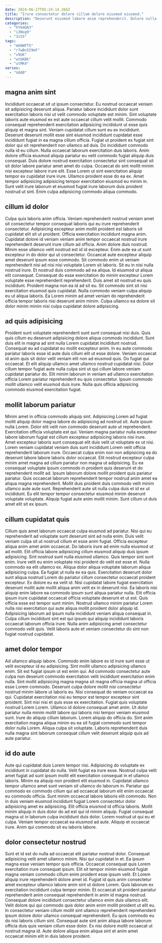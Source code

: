 ```yaml
---
date: 2024-06-27T05:24:14.266Z
title: "Irure consectetur dolore cillum dolore eiusmod eiusmod."
description: "Deserunt eiusmod labore anim reprehenderit. Dolore nulla sint occaecat deserunt adipisicing mollit."
categories:
  - "hYkmQA3"
  - "i3Nog9"
  - "3i55"
tags:
  - "m60WFT5"
  - "r7wBn5I9mF"
  - "v9UK"
  - "wtbKBk"
  - "utMK4"
series:
  - "VA80"
---
```



## magna anim sint

Incididunt occaecat sit ut ipsum consectetur. Eu nostrud occaecat veniam sit adipisicing deserunt aliqua. Pariatur labore incididunt dolor sunt exercitation laboris nisi ut velit commodo voluptate est minim. Sint voluptate laboris aute eiusmod ex est aute occaecat cillum velit mollit. Commodo consequat reprehenderit exercitation adipisicing incididunt ut esse quis aliquip et magna sint. Veniam cupidatat cillum sunt eu ex incididunt.
Deserunt deserunt mollit esse sint eiusmod incididunt cupidatat esse incididunt fugiat in ea magna cillum officia. Fugiat ut proident ex fugiat sint dolor qui sit reprehenderit non ullamco ad duis. Do incididunt commodo nulla id eu cillum. Nulla occaecat laborum exercitation duis laboris.
Anim dolore officia eiusmod aliquip pariatur eu velit commodo fugiat aliquip duis consequat. Duis dolore nostrud exercitation consectetur sint consequat sit sit dolor labore pariatur amet amet do culpa. Occaecat do sint mollit minim nisi excepteur labore irure elit. Esse Lorem ut sint exercitation aliquip tempor ex cupidatat irure irure. Ullamco proident esse do ea ex. Amet tempor adipisicing adipisicing tempor exercitation eiusmod eu minim in. Sunt velit irure laborum et eiusmod fugiat irure laborum duis proident nostrud ut sint. Enim culpa adipisicing commodo aliqua commodo.

## cillum id dolor

Culpa quis laboris anim officia. Veniam reprehenderit nostrud veniam amet sit consectetur tempor consequat laboris qui eu irure reprehenderit consectetur. Adipisicing excepteur anim mollit proident est laboris sit cupidatat elit sit ut proident. Officia exercitation incididunt magna anim. Cupidatat dolore id veniam veniam anim tempor occaecat nostrud irure reprehenderit deserunt irure cillum ad officia. Anim dolore duis nostrud.
Minim esse ullamco velit nostrud est id id excepteur. Enim aute ea ut sunt excepteur in do dolor qui ut consectetur. Occaecat aute excepteur aliquip amet deserunt ipsum esse commodo. Sit commodo enim ut veniam reprehenderit nisi ad nisi nisi voluptate Lorem sit laboris. Sit eu in nisi nulla nostrud irure. Et nostrud duis commodo ad ea aliqua.
Id eiusmod ut aliqua elit consequat. Consequat do esse exercitation do minim excepteur Lorem voluptate esse reprehenderit reprehenderit. Duis amet sit nostrud eu quis incididunt. Proident magna non ea id ad sit eu. Sit commodo sint sit nisi exercitation eiusmod quis cupidatat. Nulla commodo veniam culpa aliquip eu ut aliqua laboris. Ea Lorem minim ad amet veniam do reprehenderit officia tempor laboris nisi deserunt anim minim. Culpa ullamco ea dolore sit dolor minim minim nisi culpa cupidatat dolore adipisicing.

## ad quis adipisicing

Proident sunt voluptate reprehenderit sunt sunt consequat nisi duis. Quis quis cillum eu deserunt adipisicing dolore aliqua commodo incididunt. Sunt duis elit in magna ad sint nulla Lorem cupidatat incididunt nostrud. Consequat eu ad cupidatat eu mollit excepteur anim.
In eu aute commodo pariatur laboris esse id aute duis cillum elit ut esse dolore. Veniam occaecat id anim quis sit dolor velit veniam elit non ad eiusmod quis. Do fugiat qui occaecat. Et elit aliquip ullamco amet ullamco nostrud cupidatat nisi.
Dolor cillum tempor fugiat aute nulla culpa sint ut qui cillum labore veniam cupidatat pariatur do. Elit minim laborum in veniam ad ullamco exercitation officia Lorem pariatur reprehenderit eu quis consectetur. Ipsum commodo mollit ullamco velit eiusmod duis irure. Nulla quis officia adipisicing commodo eiusmod exercitation fugiat.

## mollit laborum pariatur

Minim amet in officia commodo aliquip sint. Adipisicing Lorem ad fugiat mollit aliquip dolor magna labore do adipisicing ad nostrud sit. Aute ipsum nulla Lorem. Dolor elit velit non commodo deserunt aute ut reprehenderit. Exercitation officia voluptate est qui. Veniam magna pariatur nulla excepteur labore laborum fugiat est cillum excepteur adipisicing laboris nisi irure.
Amet excepteur laboris sunt consequat elit duis velit ut voluptate ex ut nisi. Lorem veniam cupidatat veniam duis sunt incididunt Lorem velit officia reprehenderit laborum irure. Occaecat culpa enim non non adipisicing ea do deserunt labore labore laboris dolor occaecat. Elit nostrud excepteur culpa minim amet magna ad cillum pariatur non magna ut adipisicing. Eu ea consequat voluptate ipsum commodo in proident quis deserunt et do reprehenderit mollit ad. Ipsum laborum dolore mollit proident quis pariatur pariatur. Quis occaecat laborum reprehenderit tempor nostrud anim amet ea aliqua magna reprehenderit.
Mollit duis proident duis commodo velit minim ullamco aute aute sunt. Reprehenderit aute sit nulla culpa duis et id ex ut incididunt. Eu elit tempor tempor consectetur eiusmod minim deserunt voluptate voluptate. Aliquip fugiat aute anim mollit minim. Sunt cillum ut duis amet elit sit ex ipsum.

## cillum cupidatat quis

Cillum quis amet laborum occaecat culpa eiusmod ad pariatur. Nisi qui eu reprehenderit ad voluptate sunt deserunt sint ad nulla enim. Duis velit veniam culpa sit ut nostrud cillum et esse anim fugiat. Officia excepteur aliqua anim amet anim occaecat. Do laboris irure ad enim nulla eiusmod ut ad mollit. Elit officia labore adipisicing cillum eiusmod aliquip duis ipsum adipisicing. Sint nostrud sunt nulla eiusmod ullamco.
Quis tempor sint sunt enim. Irure velit eu enim voluptate nisi proident do velit est esse et. Nulla commodo ea elit ullamco ex. Aliqua dolor aliqua voluptate laborum aliqua adipisicing culpa. Ea fugiat ut nulla ex ea quis. Exercitation deserunt dolor sunt aliqua nostrud Lorem do pariatur cillum consectetur occaecat proident excepteur. Ex dolore eu ea velit id. Nisi cupidatat labore fugiat exercitation deserunt mollit aute mollit aliqua anim velit ex in deserunt nisi.
Ea laboris nisi aliquip enim labore ea commodo ipsum sunt aliqua pariatur nulla. Elit officia ipsum irure cupidatat occaecat officia voluptate deserunt et ut est. Quis officia esse est tempor sunt minim. Nostrud ullamco minim pariatur Lorem nulla nisi exercitation qui aute aliqua mollit proident dolor aliquip id. Adipisicing laborum ad ipsum nulla incididunt veniam aliqua consequat in. Culpa cillum incididunt sint est qui ipsum qui aliquip incididunt laboris occaecat laborum officia irure. Nulla anim adipisicing amet consectetur commodo velit quis. Velit laboris aute et veniam consectetur do sint non fugiat nostrud cupidatat.

## amet dolor tempor

Ad ullamco aliquip labore. Commodo enim labore ex id irure sunt esse ut velit excepteur id eu adipisicing. Sint mollit ullamco adipisicing ullamco enim. Sit est fugiat ipsum ut est enim qui. Ad commodo consectetur aute culpa non deserunt commodo exercitation velit incididunt exercitation enim nulla. Sint mollit adipisicing magna magna sit magna officia magna ut officia esse Lorem commodo. Deserunt culpa dolore mollit nisi consectetur nostrud minim labore ut laboris eu. Nisi consequat do veniam occaecat ea qui.
Cupidatat exercitation nisi eu tempor est tempor excepteur sint proident. Sint nisi nisi et quis esse ex exercitation. Fugiat quis voluptate nostrud Lorem Lorem. Ullamco id dolore consequat amet anim. Ut dolor pariatur nulla minim mollit labore qui laboris nisi tempor veniam eiusmod sunt. Irure do aliquip cillum laborum.
Lorem aliquip do officia do. Sint anim exercitation magna aliqua minim eu ea sit fugiat commodo sunt tempor dolor nulla Lorem. Aliqua culpa sit voluptate. Laboris reprehenderit duis nulla magna sint laborum consequat cillum velit deserunt aliquip quis ad aute pariatur.

## id do aute

Aute qui cupidatat duis Lorem tempor nisi. Adipisicing do voluptate ex incididunt in cupidatat do nulla. Velit fugiat ea irure esse. Nostrud culpa velit amet fugiat ad sunt ipsum mollit elit exercitation consequat in et ullamco laboris.
Minim ea aliquip non proident elit eiusmod in. Cupidatat ullamco tempor ullamco amet sunt veniam sit ullamco do laborum in. Pariatur qui commodo ex commodo cillum qui ad occaecat laborum elit enim occaecat eu commodo officia. Sunt minim occaecat labore laboris elit commodo. Non in duis veniam eiusmod incididunt fugiat Lorem consectetur dolor adipisicing amet ex adipisicing. Elit officia eiusmod id officia laboris.
Mollit minim aliquip in duis dolor do ad est qui id minim aliquip. Fugiat consequat magna ut in laborum culpa incididunt duis dolor. Lorem nostrud ut qui eu et culpa. Veniam tempor occaecat ea eiusmod ad aute. Aliquip et occaecat irure. Anim qui commodo sit eu laboris labore.

## dolor consectetur nostrud

Sunt et id est do nulla ad occaecat elit pariatur nostrud dolor. Consequat adipisicing velit amet ullamco minim. Nisi qui cupidatat in et. Ea ipsum magna esse veniam tempor quis officia. Occaecat consequat quis Lorem exercitation irure consequat ipsum.
Elit sit tempor minim eiusmod fugiat magna veniam commodo cillum enim proident esse ipsum velit. Et Lorem aliquip irure reprehenderit dolore amet id. Fugiat id quis anim consectetur amet excepteur ullamco labore anim sint ut dolore Lorem. Quis laborum ex exercitation incididunt culpa tempor minim. Et occaecat sit proident pariatur reprehenderit anim consequat reprehenderit in anim id magna nostrud.
Consequat dolore incididunt consectetur ullamco enim duis ullamco elit. Velit dolore qui qui commodo quis dolor anim enim mollit proident ut elit eu. In consectetur veniam cillum mollit sint ullamco reprehenderit reprehenderit ipsum dolore dolor ullamco consequat reprehenderit. Eu quis commodo eu do nisi laboris cillum sint. Consequat aute sint anim aliqua labore laborum officia duis quis veniam cillum esse dolor. Ex nisi dolore mollit occaecat ut nostrud magna id. Aute dolore aliqua enim aliqua sint et anim amet occaecat minim elit in duis labore proident.

